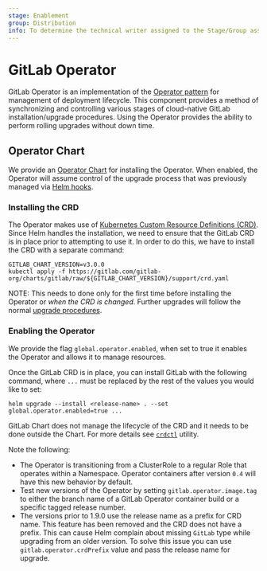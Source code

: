 ```yaml
---
stage: Enablement
group: Distribution
info: To determine the technical writer assigned to the Stage/Group associated with this page, see https://about.gitlab.com/handbook/engineering/ux/technical-writing/#designated-technical-writers
---
```


# GitLab Operator

GitLab Operator is an implementation of the [Operator pattern](https://www.openshift.com/blog)
for management of deployment lifecycle. This component provides a method of synchronizing and controlling various
stages of cloud-native GitLab installation/upgrade procedures. Using the Operator provides the ability to perform
rolling upgrades without down time.

## Operator Chart

We provide an [Operator Chart](https://gitlab.com/gitlab-org/charts/gitlab/tree/master/charts/gitlab/charts/operator)
for installing the Operator. When enabled, the Operator will assume control of the upgrade process that was previously
managed via [Helm hooks](https://helm.sh/docs/topics/charts_hooks/).

### Installing the CRD

The Operator makes use of [Kubernetes Custom Resource Definitions (CRD)](https://kubernetes.io/docs/concepts/extend-kubernetes/api-extension/custom-resources/#customresourcedefinitions).
Since Helm handles the installation, we need to ensure that the GitLab CRD is in place prior to attempting to use it.
In order to do this, we have to install the CRD with a separate command:

```shell
GITLAB_CHART_VERSION=v3.0.0
kubectl apply -f https://gitlab.com/gitlab-org/charts/gitlab/raw/${GITLAB_CHART_VERSION}/support/crd.yaml
```

NOTE:
This needs to done only for the first time before installing the Operator or _when the CRD is changed_.
Further upgrades will follow the normal [upgrade procedures](upgrade.md).

### Enabling the Operator

We provide the flag `global.operator.enabled`, when set to true it enables the Operator and allows it to manage
resources.

Once the GitLab CRD is in place, you can install GitLab with the following command, where `...` must be replaced by
the rest of the values you would like to set:

```shell
helm upgrade --install <release-name> . --set global.operator.enabled=true ...
```

GitLab Chart does not manage the lifecycle of the CRD and it needs to be done outside the Chart. For more details see
[`crdctl`](crdctl.md) utility.

Note the following:

- The Operator is transitioning from a ClusterRole to a regular Role that operates within a
  Namespace. Operator containers after version `0.4` will have this new behavior by default.
- Test new versions of the Operator by setting `gitlab.operator.image.tag` to either the branch name
  of a GitLab Operator container build or a specific tagged release number.
- The versions prior to 1.9.0 use the release name as a prefix for CRD name. This feature has been
  removed and the CRD does not have a prefix. This can cause Helm complain about missing `GitLab`
  type while upgrading from an older version. To solve this issue you can use
  `gitlab.operator.crdPrefix` value and pass the release name for upgrade.
